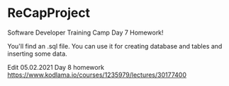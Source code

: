 # ReCapProject
Software Developer Training Camp Day 7 Homework!

You'll find an .sql file. You can use it for creating database and tables and inserting some data.

Edit 05.02.2021  Day 8 homework https://www.kodlama.io/courses/1235979/lectures/30177400

